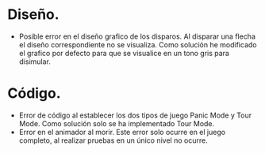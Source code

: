 # Diseño.
 * Posible error en el diseño grafico de los disparos. Al disparar una flecha el diseño correspondiente no se visualiza. Como solución he modificado el grafico por defecto para que se visualice en un tono gris para disimular.
# Código.
* Error de código al establecer los dos tipos de juego Panic Mode y Tour Mode. Como solución solo se ha implementado Tour Mode.
* Error en el animador al morir. Este error solo ocurre en el juego completo, al realizar pruebas en un único nivel no ocurre.